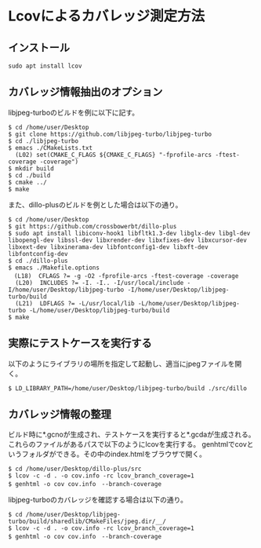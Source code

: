 # Lcovによるカバレッジ測定方法

## インストール
```
sudo apt install lcov
```

## カバレッジ情報抽出のオプション
libjpeg-turboのビルドを例に以下に記す。
```
$ cd /home/user/Desktop
$ git clone https://github.com/libjpeg-turbo/libjpeg-turbo
$ cd ./libjpeg-turbo
$ emacs ./CMakeLists.txt
  (L02) set(CMAKE_C_FLAGS ${CMAKE_C_FLAGS} "-fprofile-arcs -ftest-coverage -coverage")
$ mkdir build
$ cd ./build
$ cmake ../
$ make
```

また、dillo-plusのビルドを例とした場合は以下の通り。
```
$ cd /home/user/Desktop
$ git https://github.com/crossbowerbt/dillo-plus
$ sudo apt install libiconv-hook1 libfltk1.3-dev libglx-dev libgl-dev libopengl-dev libssl-dev libxrender-dev libxfixes-dev libxcursor-dev libxext-dev libxinerama-dev libfontconfig1-dev libxft-dev libfontconfig-dev
$ cd ./dillo-plus
$ emacs ./Makefile.options
　(L18)  CFLAGS ?= -g -O2 -fprofile-arcs -ftest-coverage -coverage
  (L20)  INCLUDES ?= -I. -I.. -I/usr/local/include -I/home/user/Desktop/libjpeg-turbo -I/home/user/Desktop/libjpeg-turbo/build
  (L21)  LDFLAGS ?= -L/usr/local/lib -L/home/user/Desktop/libjpeg-turbo -L/home/user/Desktop/libjpeg-turbo/build
$ make
```

## 実際にテストケースを実行する
以下のようにライブラリの場所を指定して起動し、適当にjpegファイルを開く。

```
$ LD_LIBRARY_PATH=/home/user/Desktop/libjpeg-turbo/build ./src/dillo
```

## カバレッジ情報の整理
ビルド時に*.gcnoが生成され、テストケースを実行すると*.gcdaが生成される。
これらのファイルがあるパスで以下のようにlcovを実行する。
genhtmlでcovというフォルダができる。その中のindex.htmlをブラウザで開く。

```
$ cd /home/user/Desktop/dillo-plus/src
$ lcov -c -d . -o cov.info -rc lcov_branch_coverage=1
$ genhtml -o cov cov.info　--branch-coverage
```

libjpeg-turboのカバレッジを確認する場合は以下の通り。
```
$ cd /home/user/Desktop/libjpeg-turbo/build/sharedlib/CMakeFiles/jpeg.dir/__/
$ lcov -c -d . -o cov.info -rc lcov_branch_coverage=1
$ genhtml -o cov cov.info　--branch-coverage
```
